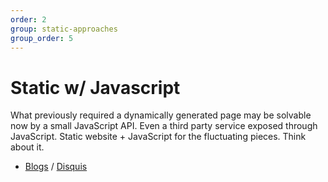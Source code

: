 ```yaml
---
order: 2
group: static-approaches
group_order: 5
---
```


# Static w/ Javascript

What previously required a dynamically generated page may be solvable now by a small JavaScript API. Even a third party service exposed through JavaScript. Static website + JavaScript for the fluctuating pieces. Think about it.

* [Blogs](http://www.codesiderations.com/2013/11/21/mongodb-on-amazon-linux-ami.html) / [Disquis](https://disqus.com/)
